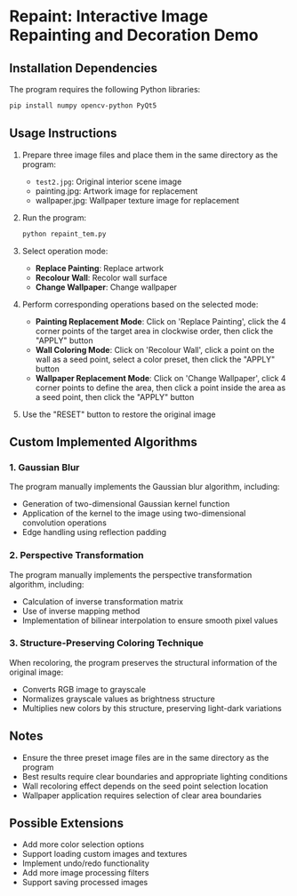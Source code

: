 # Repaint: Interactive Image Repainting and Decoration Demo

## Installation Dependencies

The program requires the following Python libraries:

```bash
pip install numpy opencv-python PyQt5
```

## Usage Instructions

1. Prepare three image files and place them in the same directory as the program:
   - `test2.jpg`: Original interior scene image
   - painting.jpg: Artwork image for replacement
   - wallpaper.jpg: Wallpaper texture image for replacement

2. Run the program:
   ```bash
   python repaint_tem.py
   ```

3. Select operation mode:
   - **Replace Painting**: Replace artwork
   - **Recolour Wall**: Recolor wall surface
   - **Change Wallpaper**: Change wallpaper

4. Perform corresponding operations based on the selected mode:
   - **Painting Replacement Mode**: Click on 'Replace Painting', click the 4 corner points of the target area in clockwise order, then click the "APPLY" button
   - **Wall Coloring Mode**: Click on 'Recolour Wall', click a point on the wall as a seed point, select a color preset, then click the "APPLY" button
   - **Wallpaper Replacement Mode**: Click on 'Change Wallpaper', click 4 corner points to define the area, then click a point inside the area as a seed point, then click the "APPLY" button

5. Use the "RESET" button to restore the original image

## Custom Implemented Algorithms

### 1. Gaussian Blur

The program manually implements the Gaussian blur algorithm, including:
- Generation of two-dimensional Gaussian kernel function
- Application of the kernel to the image using two-dimensional convolution operations
- Edge handling using reflection padding

### 2. Perspective Transformation

The program manually implements the perspective transformation algorithm, including:
- Calculation of inverse transformation matrix
- Use of inverse mapping method
- Implementation of bilinear interpolation to ensure smooth pixel values

### 3. Structure-Preserving Coloring Technique

When recoloring, the program preserves the structural information of the original image:
- Converts RGB image to grayscale
- Normalizes grayscale values as brightness structure
- Multiplies new colors by this structure, preserving light-dark variations

## Notes

- Ensure the three preset image files are in the same directory as the program
- Best results require clear boundaries and appropriate lighting conditions
- Wall recoloring effect depends on the seed point selection location
- Wallpaper application requires selection of clear area boundaries

## Possible Extensions

- Add more color selection options
- Support loading custom images and textures
- Implement undo/redo functionality
- Add more image processing filters
- Support saving processed images
